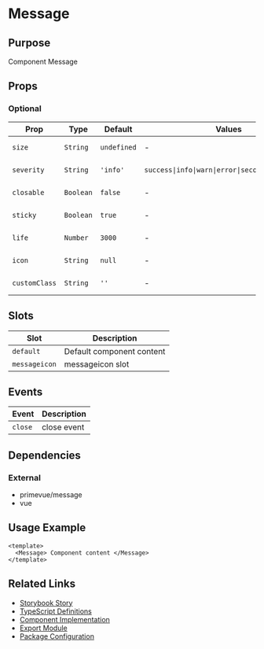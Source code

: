 # Message

## Purpose

Component Message

## Props

### Optional

| Prop          | Type      | Default     | Values                                            | Description    |
| ------------- | --------- | ----------- | ------------------------------------------------- | -------------- |
| `size`        | `String`  | `undefined` | -                                                 | No description |
| `severity`    | `String`  | `'info'`    | `success\|info\|warn\|error\|secondary\|contrast` | No description |
| `closable`    | `Boolean` | `false`     | -                                                 | No description |
| `sticky`      | `Boolean` | `true`      | -                                                 | No description |
| `life`        | `Number`  | `3000`      | -                                                 | No description |
| `icon`        | `String`  | `null`      | -                                                 | No description |
| `customClass` | `String`  | `''`        | -                                                 | No description |

## Slots

| Slot          | Description               |
| ------------- | ------------------------- |
| `default`     | Default component content |
| `messageicon` | messageicon slot          |

## Events

| Event   | Description |
| ------- | ----------- |
| `close` | close event |

## Dependencies

### External

- primevue/message
- vue

## Usage Example

```vue
<template>
  <Message> Component content </Message>
</template>
```

## Related Links

- [Storybook Story](../src/stories/elements/message.stories.js)
- [TypeScript Definitions](./Message.d.ts)
- [Component Implementation](./Message.vue)
- [Export Module](./message.js)
- [Package Configuration](./package.json)
